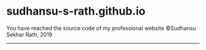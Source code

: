 # sudhansu-s-rath.github.io
You have reached the source code of my professional website
©Sudhansu Sekhar Rath, 2019


*****